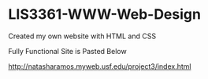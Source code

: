 # LIS3361-WWW-Web-Design

Created my own website with HTML and CSS

Fully Functional Site is Pasted Below

http://natasharamos.myweb.usf.edu/project3/index.html
